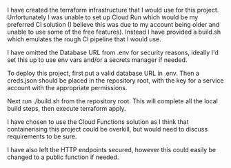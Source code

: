 I have created the terraform infrastructure that I would use for this project. Unfortunately I was unable to set up Cloud Run which would be my preferred CI solution (I believe this was due to my account being older and unable to use some of the free features). Instead I have provided a build.sh which emulates the rough CI pipeline that I would use. 

I have omitted the Database URL from .env for security reasons, ideally I'd set this up to use env vars and/or a secrets manager if needed.

To deploy this project, first put a valid database URL in .env. Then a creds.json should be placed in the repository root, with the key for a service account with the appropriate permissions.

Next run ./build.sh from the repository root. This will complete all the local build steps, then execute terraform apply. 

I have chosen to use the Cloud Functions solution as I think that containerising this project could be overkill, but would need to discuss requirements to be sure.

I have also left the HTTP endpoints secured, however this could easily be changed to a public function if needed.